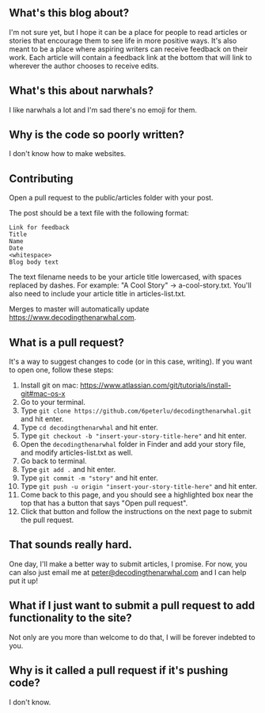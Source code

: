 ## What's this blog about?
I'm not sure yet, but I hope it can be a place for people to read articles or stories that encourage them to see life in more positive ways. It's also meant to be a place where aspiring writers can receive feedback on their work. Each article will contain a feedback link at the bottom that will link to wherever the author chooses to receive edits.

## What's this about narwhals?
I like narwhals a lot and I'm sad there's no emoji for them.

## Why is the code so poorly written?
I don't know how to make websites.

## Contributing
Open a pull request to the public/articles folder with your post.

The post should be a text file with the following format:
```
Link for feedback
Title
Name
Date
<whitespace>
Blog body text
```
The text filename needs to be your article title lowercased, with spaces replaced by dashes. For example: "A Cool Story" -> a-cool-story.txt.
You'll also need to include your article title in articles-list.txt.

Merges to master will automatically update https://www.decodingthenarwhal.com.

## What is a pull request?
It's a way to suggest changes to code (or in this case, writing). If you want to open one, follow these steps:
1. Install git on mac: https://www.atlassian.com/git/tutorials/install-git#mac-os-x
2. Go to your terminal.
3. Type `git clone https://github.com/6peterlu/decodingthenarwhal.git` and hit enter.
4. Type `cd decodingthenarwhal` and hit enter.
5. Type `git checkout -b "insert-your-story-title-here"` and hit enter.
6. Open the `decodingthenarwhal` folder in Finder and add your story file, and modify articles-list.txt as well.
7. Go back to terminal.
8. Type `git add .` and hit enter.
9. Type `git commit -m "story"` and hit enter.
10. Type `git push -u origin "insert-your-story-title-here"` and hit enter.
11. Come back to this page, and you should see a highlighted box near the top that has a button that says "Open pull request".
12. Click that button and follow the instructions on the next page to submit the pull request.

## That sounds really hard.
One day, I'll make a better way to submit articles, I promise. For now, you can also just email me at peter@decodingthenarwhal.com and I can help put it up!

## What if I just want to submit a pull request to add functionality to the site?
Not only are you more than welcome to do that, I will be forever indebted to you.

## Why is it called a pull request if it's pushing code?
I don't know.
